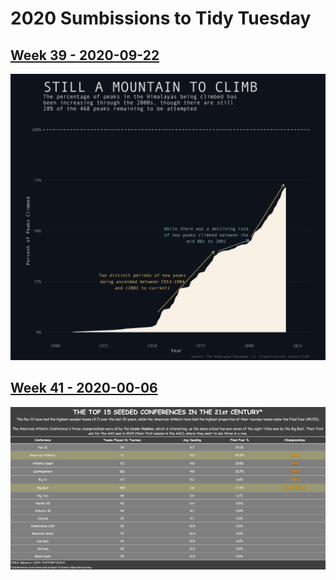 # 2020 Sumbissions to Tidy Tuesday


## [Week 39 - 2020-09-22](https://github.com/JaseZiv/tidyTuesday/tree/master/2020/2020-09-22)
![](2020-09-22/himalayas_completed.png)


## [Week 41 - 2020-00-06](https://github.com/JaseZiv/tidyTuesday/tree/master/2020/2020-10-06)
![](2020-10-06/ncaaw-top-conferences.png)
